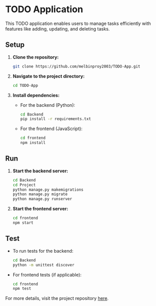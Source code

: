 
# TODO Application

This TODO application enables users to manage tasks efficiently with features like adding, updating, and deleting tasks.

## Setup

1. **Clone the repository:**
   ```bash
   git clone https://github.com/melbinproy2003/TODO-App.git
   ```
   
2. **Navigate to the project directory:**
   ```bash
   cd TODO-App
   ```

3. **Install dependencies:**
   - For the backend (Python):
     ```bash
     cd Backend
     pip install -r requirements.txt
     ```
   - For the frontend (JavaScript):
     ```bash
     cd frontend
     npm install
     ```

## Run

1. **Start the backend server:**
   ```bash
   cd Backend
   cd Project
   python manage.py makemigrations
   python manage.py migrate
   python manage.py runserver
   ```

2. **Start the frontend server:**
   ```bash
   cd frontend
   npm start
   ```

## Test

- To run tests for the backend:
  ```bash
  cd Backend
  python -m unittest discover
  ```

- For frontend tests (if applicable):
  ```bash
  cd frontend
  npm test
  ```

For more details, visit the project repository [here](https://github.com/melbinproy2003/TODO-App).

